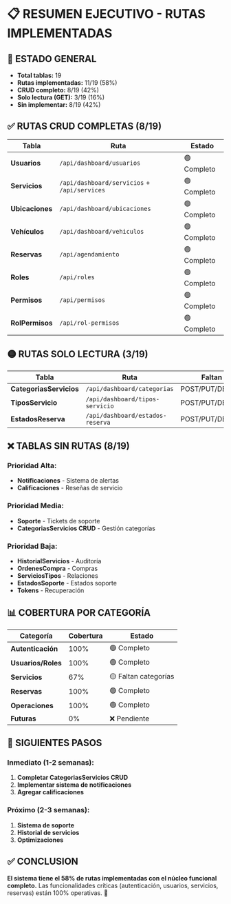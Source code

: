 # 📋 **RESUMEN EJECUTIVO - RUTAS IMPLEMENTADAS**

## 🎯 **ESTADO GENERAL**
- **Total tablas:** 19
- **Rutas implementadas:** 11/19 (58%)
- **CRUD completo:** 8/19 (42%)
- **Solo lectura (GET):** 3/19 (16%)
- **Sin implementar:** 8/19 (42%)

## ✅ **RUTAS CRUD COMPLETAS (8/19)**

| Tabla | Ruta | Estado |
|-------|------|--------|
| **Usuarios** | `/api/dashboard/usuarios` | 🟢 Completo |
| **Servicios** | `/api/dashboard/servicios` + `/api/services` | 🟢 Completo |
| **Ubicaciones** | `/api/dashboard/ubicaciones` | 🟢 Completo |
| **Vehículos** | `/api/dashboard/vehiculos` | 🟢 Completo |
| **Reservas** | `/api/agendamiento` | 🟢 Completo |
| **Roles** | `/api/roles` | 🟢 Completo |
| **Permisos** | `/api/permisos` | 🟢 Completo |
| **RolPermisos** | `/api/rol-permisos` | 🟢 Completo |

## 🟡 **RUTAS SOLO LECTURA (3/19)**

| Tabla | Ruta | Faltan |
|-------|------|--------|
| **CategoriasServicios** | `/api/dashboard/categorias` | POST/PUT/DELETE |
| **TiposServicio** | `/api/dashboard/tipos-servicio` | POST/PUT/DELETE |
| **EstadosReserva** | `/api/dashboard/estados-reserva` | POST/PUT/DELETE |

## ❌ **TABLAS SIN RUTAS (8/19)**

### **Prioridad Alta:**
- **Notificaciones** - Sistema de alertas
- **Calificaciones** - Reseñas de servicio

### **Prioridad Media:**
- **Soporte** - Tickets de soporte
- **CategoriasServicios CRUD** - Gestión categorías

### **Prioridad Baja:**
- **HistorialServicios** - Auditoría
- **OrdenesCompra** - Compras
- **ServiciosTipos** - Relaciones
- **EstadosSoporte** - Estados soporte
- **Tokens** - Recuperación

## 📊 **COBERTURA POR CATEGORÍA**

| Categoría | Cobertura | Estado |
|-----------|-----------|--------|
| **Autenticación** | 100% | 🟢 Completo |
| **Usuarios/Roles** | 100% | 🟢 Completo |
| **Servicios** | 67% | 🟡 Faltan categorías |
| **Reservas** | 100% | 🟢 Completo |
| **Operaciones** | 100% | 🟢 Completo |
| **Futuras** | 0% | ❌ Pendiente |

## 🎯 **SIGUIENTES PASOS**

### **Inmediato (1-2 semanas):**
1. **Completar CategoriasServicios CRUD**
2. **Implementar sistema de notificaciones**
3. **Agregar calificaciones**

### **Próximo (2-3 semanas):**
1. **Sistema de soporte**
2. **Historial de servicios**
3. **Optimizaciones**

## ✅ **CONCLUSION**
**El sistema tiene el 58% de rutas implementadas con el núcleo funcional completo.** Las funcionalidades críticas (autenticación, usuarios, servicios, reservas) están 100% operativas. 🚀
